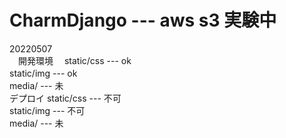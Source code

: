 # CharmDjango --- aws s3 実験中
20220507<br>　開発環境　 static/css --- ok<br>
                        static/img --- ok　　　<br>
                        media/ --- 未　　　<br>
              デプロイ   static/css --- 不可    <br>
                        static/img ---  不可    <br>
                        media/ --- 未　　　<br>
